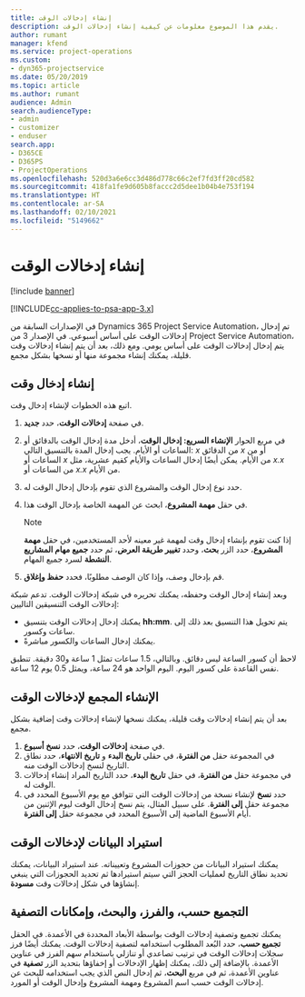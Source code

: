 ```yaml
---
title: إنشاء إدخالات الوقت
description: يقدم هذا الموضوع معلومات عن كيفية إنشاء إدخالات الوقت.
author: rumant
manager: kfend
ms.service: project-operations
ms.custom:
- dyn365-projectservice
ms.date: 05/20/2019
ms.topic: article
ms.author: rumant
audience: Admin
search.audienceType:
- admin
- customizer
- enduser
search.app:
- D365CE
- D365PS
- ProjectOperations
ms.openlocfilehash: 520d3a6e6cc3d486d778c66c2ef7fd3ff20cd582
ms.sourcegitcommit: 418fa1fe9d605b8faccc2d5dee1b04b4e753f194
ms.translationtype: HT
ms.contentlocale: ar-SA
ms.lasthandoff: 02/10/2021
ms.locfileid: "5149662"
---
```

# <a name="create-time-entries"></a>إنشاء إدخالات الوقت

[!include [banner](../includes/psa-now-project-operations.md)]

[!INCLUDE[cc-applies-to-psa-app-3.x](../includes/cc-applies-to-psa-app-3x.md)]

في الإصدارات السابقة من Dynamics 365 Project Service Automation، تم إدخال إدخالات الوقت على أساس أسبوعي. في الإصدار 3 من Project Service Automation، يتم إدخال إدخالات الوقت على أساس يومي. ومع ذلك، بعد أن يتم إنشاء إدخالات وقت قليلة، يمكنك إنشاء مجموعة منها أو نسخها بشكل مجمع.

## <a name="create-a-time-entry"></a>إنشاء إدخال وقت

اتبع هذه الخطوات لإنشاء إدخال وقت.

1. في صفحة **إدخالات الوقت**، حدد **جديد**.
2. في مربع الحوار **الإنشاء السريع: إدخال الوقت**، أدخل مدة إدخال الوقت بالدقائق أو الساعات أو الأيام. يجب إدخال المدة بالتنسيق التالي: *x* من الدقائق *x* أو من الساعات أو *x* من الأيام. يمكن أيضًا إدخال الساعات والأيام كقيم عشرية، مثل *x.x* من الساعات أو *x.x* من الأيام.
3. حدد نوع إدخال الوقت والمشروع الذي تقوم بإدخال إدخال الوقت له.
4. في حقل **مهمة المشروع**، ابحث عن المهمة الخاصة بإدخال الوقت هذا.

    > [!NOTE]
    > إذا كنت تقوم بإنشاء إدخال وقت لمهمة غير معينه لأحد المستخدمين، في حقل **مهمة المشروع**، حدد الزر **بحث**، وحدد **تغيير طريقة العرض**، ثم حدد **جميع مهام المشاريع النشطة** لسرد جميع المهام.

5. قم بإدخال وصف، وإذا كان الوصف مطلوبًا، فحدد **حفظ وإغلاق**.

وبعد إنشاء إدخال الوقت وحفظه، يمكنك تحريره في شبكة إدخالات الوقت. تدعم شبكة إدخالات الوقت التنسيقين التاليين:

- يمكنك إدخال إدخالات الوقت بتنسيق **hh:mm**. يتم تحويل هذا التنسيق بعد ذلك إلى ساعات وكسور.
- يمكنك إدخال الساعات والكسور مباشرةً.

لاحظ أن كسور الساعة ليس دقائق. وبالتالي، 1.5 ساعات تمثل 1 ساعة و30 دقيقة. تنطبق نفس القاعدة على كسور اليوم. اليوم الواحد هو 24 ساعة، ويمثل 0.5 يوم 12 ساعة.

## <a name="bulk-create-time-entries"></a>الإنشاء المجمع لإدخالات الوقت

بعد أن يتم إنشاء إدخالات وقت قليلة، يمكنك نسخها لإنشاء إدخالات وقت إضافية بشكل مجمع.

1. في صفحة **إدخالات الوقت**، حدد **نسخ أسبوع**.
2. في المجموعة حقل **من الفترة**، في حقلي **تاريخ البدء** و **تاريخ الانتهاء**، حدد نطاق التاريخ لنسخ إدخالات الوقت منه.
3. في مجموعة حقل **من الفترة**، في حقل **تاريخ البدء**، حدد التاريخ المراد إنشاء إدخالات الوقت له.
4. حدد **نسخ** لإنشاء نسخة من إدخالات الوقت التي تتوافق مع يوم الأسبوع المحدد في مجموعة حقل **إلى الفترة**. على سبيل المثال، يتم نسخ إدخال الوقت ليوم الإثنين من أيام الأسبوع الماضية إلى الأسبوع المحدد في مجموعة حقل **إلى الفترة**.

## <a name="import-data-for-time-entries"></a>استيراد البيانات لإدخالات الوقت

يمكنك استيراد البيانات من حجوزات المشروع وتعييناته. عند استيراد البيانات، يمكنك تحديد نطاق التاريخ لعمليات الحجز التي سيتم استيرادها ثم تحديد الحجوزات التي ينبغي إنشاؤها في شكل إدخالات وقت **مسودة**.

## <a name="group-by-sort-search-and-filter-capabilities"></a>التجميع حسب، والفرز، والبحث، وإمكانات التصفية

يمكنك تجميع وتصفية إدخالات الوقت بواسطة الأبعاد المحددة في الأعمدة. في الحقل **تجميع حسب**، حدد البُعد المطلوب استخدامه لتصفية إدخالات الوقت. يمكنك أيضًا فرز سجلات إدخالات الوقت في ترتيب تصاعدي أو تنازلي باستخدام سهم الفرز في عناوين الأعمدة. بالإضافة إلى ذلك، يمكنك إظهار الإدخالات أو إخفاؤها بتحديد الزر **تصفية** في عناوين الأعمدة، ثم في مربع **البحث**، ثم إدخال النص الذي يجب استخدامه للبحث عن إدخالات الوقت حسب اسم المشروع ومهمة المشروع وإدخال الوقت أو المورد.
